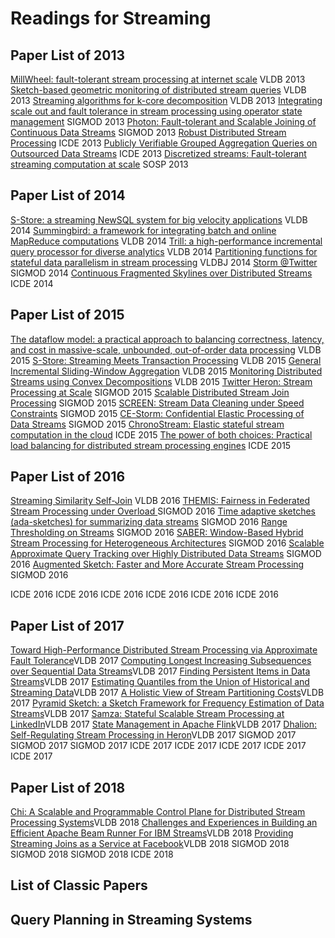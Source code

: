 # Readings for Streaming
## Paper List of 2013
[MillWheel: fault-tolerant stream processing at internet scale](2013/millwheel-vldb2013.pdf) VLDB 2013
[Sketch-based geometric monitoring of distributed stream queries](2013/p937-garofalakis.pdf) VLDB 2013
[Streaming algorithms for k-core decomposition](2013/p433-sariyuce.pdf) VLDB 2013
[Integrating scale out and fault tolerance in stream processing using operator state management](2013/p725-fernandez.pdf) SIGMOD 2013
[Photon: Fault-tolerant and Scalable Joining of Continuous Data Streams](2013/p577-ananthanarayanan.pdf) SIGMOD 2013
[Robust Distributed Stream Processing](2013/06544877.pdf) ICDE 2013
[Publicly Verifiable Grouped Aggregation Queries on Outsourced Data Streams](2013/06544852.pdf) ICDE 2013
[Discretized streams: Fault-tolerant streaming computation at scale](2013/p423-zaharia.pdf) SOSP 2013
## Paper List of 2014
[S-Store: a streaming NewSQL system for big velocity applications](2014/p1633-cetintemel.pdf) VLDB 2014
[Summingbird: a framework for integrating batch and online MapReduce computations](2014/p1441-boykin.pdf) VLDB 2014
[Trill: a high-performance incremental query processor for diverse analytics](2014/p401-chandramouli.pdf) VLDB 2014
[Partitioning functions for stateful data parallelism in stream processing](2014/778_2013_Article_335.pdf) VLDBJ 2014
[Storm @Twitter](2014/ss-storm.pdf) SIGMOD 2014
[Continuous Fragmented Skylines over Distributed Streams](2014/10.1.1.640.2693.pdf) ICDE 2014

## Paper List of 2015
[The dataflow model: a practical approach to balancing correctness, latency, and cost in massive-scale, unbounded, out-of-order data processing](2015/google-dataflow.pdf) VLDB 2015
[S-Store: Streaming Meets Transaction Processing](2015/p2134-meehan) VLDB 2015
[General Incremental Sliding-Window Aggregation](2015/p702-tangwongsan.pdf) VLDB 2015
[Monitoring Distributed Streams using Convex Decompositions](2015/p545-lazerson.pdf) VLDB 2015
[Twitter Heron: Stream Processing at Scale](2015/p239-kulkarni.pdf) SIGMOD 2015
[Scalable Distributed Stream Join Processing](2015/p811-lin.pdf) SIGMOD 2015
[SCREEN: Stream Data Cleaning under Speed Constraints](2015/p827-song.pdf) SIGMOD 2015
[CE-Storm: Confidential Elastic Processing of Data Streams](2015/p859-katsipoulakis.pdf) SIGMOD 2015
[ChronoStream: Elastic stateful stream computation in the cloud](2015/07113328.pdf) ICDE 2015
[The power of both choices: Practical load balancing for distributed stream processing engines](2015/07113279.pdf) ICDE 2015

## Paper List of 2016
[Streaming Similarity Self-Join](2016/p792-defranciscimorales.pdf) VLDB 2016
[THEMIS: Fairness in Federated Stream Processing under Overload ](2016/themis-sigmod2016.pdf) SIGMOD 2016
[Time adaptive sketches (ada-sketches) for summarizing data streams](2016/p1417-shrivastava.pdf) SIGMOD 2016
[Range Thresholding on Streams](2016/p571-qiao.pdf) SIGMOD 2016
[SABER: Window-Based Hybrid Stream Processing for Heterogeneous Architectures](2016/p555-koliousis.pdf) SIGMOD 2016
[Scalable Approximate Query Tracking over Highly Distributed Data Streams](2016/p1497-giatrakos.pdf) SIGMOD 2016
[Augmented Sketch: Faster and More Accurate Stream Processing ](2016/p1449-roy.pdf) SIGMOD 2016

[](2016/) ICDE 2016
[](2016/) ICDE 2016
[](2016/) ICDE 2016
[](2016/) ICDE 2016
[](2016/) ICDE 2016
[](2016/) ICDE 2016

## Paper List of 2017
[Toward High-Performance Distributed Stream Processing via Approximate Fault Tolerance](2017/p73-lee.pdf)VLDB 2017
[Computing Longest Increasing Subsequences over Sequential Data Streams](2017/p181-zou.pdf)VLDB 2017
[Finding Persistent Items in Data Streams](2017/p289-dai.pdf)VLDB 2017
[Estimating Quantiles from the Union of Historical and Streaming Data](2017/p433-tirthapura.pdf)VLDB 2017
[A Holistic View of Stream Partitioning Costs](2017/p1286-katsipoulakis.pdf)VLDB 2017
[Pyramid Sketch: a Sketch Framework for Frequency Estimation of Data Streams](2017/p1442-yang.pdf)VLDB 2017
[Samza: Stateful Scalable Stream Processing at LinkedIn](2017/p1634-noghabi.pdf)VLDB 2017
[State Management in Apache Flink](2017/p1718-carbone.pdf)VLDB 2017
[Dhalion: Self-Regulating Stream Processing in Heron](2017/p1825-floratou.pdf)VLDB 2017
[](2017/) SIGMOD 2017
[](2017/) SIGMOD 2017
[](2017/) SIGMOD 2017
[](2017/) ICDE 2017
[](2017/) ICDE 2017
[](2017/) ICDE 2017
[](2017/) ICDE 2017
[](2017/) ICDE 2017
## Paper List of 2018
[Chi: A Scalable and Programmable Control Plane for Distributed Stream Processing Systems](2018/p1303-mai.pdf)VLDB 2018
[Challenges and Experiences in Building an Efficient Apache Beam Runner For IBM Streams](2018/p1742-li.pdf)VLDB 2018
[Providing Streaming Joins as a Service at Facebook](2018/p1809-jacques-silva.pdf)VLDB 2018
[](2018/) SIGMOD 2018
[](2018/) SIGMOD 2018
[](2018/) SIGMOD 2018
[](2018/) ICDE 2018
## List of Classic Papers


## Query Planning in Streaming Systems